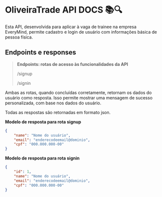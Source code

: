# OliveiraTrade API DOCS 📚🔍

Esta API, desenvolvida para aplicar à vaga de trainee na empresa EveryMind, permite cadastro e login de usuário com informações básica de pessoa física.

## Endpoints e responses

> **Endpoints: rotas de acesso às funcionalidades da API**
>
> /signup
>
>/signin

Ambas as rotas, quando concluídas corretamente, retornam os dados do usuário como resposta. Isso permite mostrar uma mensagem de sucesso personalizada, com base nos dados do usuário.

Todas as respostas são retornadas em formato json.

**Modelo de resposta para rota signup**
```json
{
	"name": "Nome do usuário",
	"email": "enderecodeemail@dominio",
	"cpf": "000.000.000-00"
}
```

**Modelo de resposta para rota signin**
```json
{
	"id": 1,
	"name": "Nome do usuário",
	"email": "enderecodeemail@dominio",
	"cpf": "000.000.000-00"
}
```